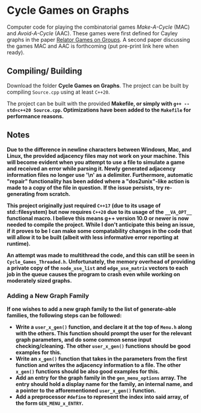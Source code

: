 # Cycle Games on Graphs

Computer code for playing the combinatorial games <i>Make-A-Cycle</i> (MAC) and <i>Avoid-A-Cycle</i> (AAC). These games were first defined for Cayley graphs in the paper <a href="http://dx.doi.org/10.1515/9783110755411-011">Relator Games on Groups</a>. A second paper discussing the games MAC and AAC is forthcoming (put pre-print link here when ready).

## Compiling/ Building

Download the folder <b>Cycle Games on Graphs</b>. The project can be built by compiling ``Source.cpp`` using at least ``C++20``.  

The project can be built with the provided <b>Makefile<b>, or simply with ```g++ --std=c++20 Source.cpp```. Optimizations have been added to the ``Makefile`` for performance reasons.

## Notes

Due to the difference in newline characters between Windows, Mac, and Linux, the provided adjacency files may not work on your machine. This will become evident when you attempt to use a file to simulate a game and received an error while parsing it. Newly generated adjacency information files no longer use '\n' as a delimiter. Furthermore, automatic "repair" functionality has been added where a "dos2unix"-like action is made to a copy of the file in question. If the issue persists, try re-generating from scratch.

This project originally just required ``C++17`` (due to its usage of std::filesystem) but now requires ``C++20`` due to its usage of the ``__VA_OPT__`` functional macro. I believe this means g++ version 10.0 or newer is now needed to compile the project. While I don't anticipate this being an issue, if it proves to be I can make some compatability changes in the code that will allow it to be built (albeit with less informative error reporting at runtime). 
  
An attempt was made to multithread the code, and this can still be seen in ``Cycle_Games_Threaded.h``. Unfortunately, the memory overhead of providing a private copy of the ``node_use_list`` and ``edge_use_matrix`` vectors to each job in the queue causes the program to crash even while working on moderately sized graphs.

### Adding a New Graph Family

If one wishes to add a new graph family to the list of generate-able families, the following steps can be followed: 

- Write a ``user_x_gen()`` function, and declare it at the top of ``Menu.h`` along with the others. This function should prompt the user for the relevant graph parameters, and do some common sense input checking/cleaning. The other ``user_x_gen()`` functions should be good examples for this.
- Write an ``x_gen()`` function that takes in the parameters from the first function and writes the adjacency information to a file. The other ``x_gen()`` functions should be also good examples for this.
- Add an entry for the graph family in the ``gen_menu_options`` array. The entry should hold a display name for the family, an internal name, and a pointer to the afforementioned ``user_x_gen()`` function.
- Add a preprocessor ``#define`` to represent the index into said array, of the form ``GEN_MENU_x_ENTRY``.
